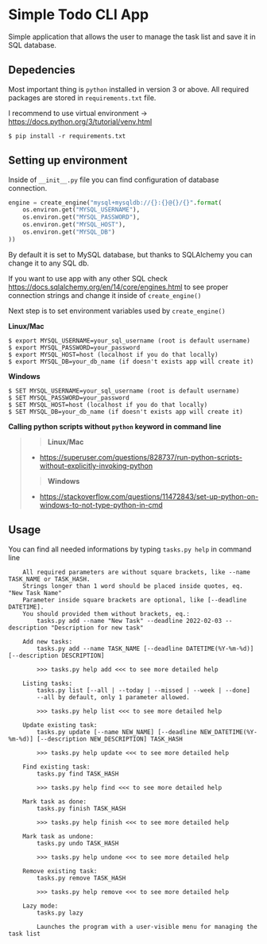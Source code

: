 # Simple Todo CLI App

Simple application that allows the user to manage the task list and save it in SQL database.


## Depedencies
Most important thing is `python` installed in version 3 or above.
All required packages are stored in `requirements.txt` file.

I recommend to use virtual environment -> https://docs.python.org/3/tutorial/venv.html
```
$ pip install -r requirements.txt
```

## Setting up environment
Inside of `__init__.py` file you can find configuration of database connection.

```python
engine = create_engine("mysql+mysqldb://{}:{}@{}/{}".format(
    os.environ.get("MYSQL_USERNAME"),
    os.environ.get("MYSQL_PASSWORD"),
    os.environ.get("MYSQL_HOST"),
    os.environ.get("MYSQL_DB")
))
```
By default it is set to MySQL database, but thanks to SQLAlchemy you can change it to any SQL db.

If you want to use app with any other SQL check https://docs.sqlalchemy.org/en/14/core/engines.html to see proper connection strings and change it inside of ```create_engine()```

Next step is to set environment variables used by `create_engine()`

**Linux/Mac**
```
$ export MYSQL_USERNAME=your_sql_username (root is default username)
$ export MYSQL_PASSWORD=your_password
$ export MYSQL_HOST=host (localhost if you do that locally)
$ export MYSQL_DB=your_db_name (if doesn't exists app will create it)
```

**Windows**
```
$ SET MYSQL_USERNAME=your_sql_username (root is default username)
$ SET MYSQL_PASSWORD=your_password
$ SET MYSQL_HOST=host (localhost if you do that locally)
$ SET MYSQL_DB=your_db_name (if doesn't exists app will create it)
```



**Calling python scripts without `python` keyword in command line**

>> **Linux/Mac**
>- https://superuser.com/questions/828737/run-python-scripts-without-explicitly-invoking-python
>> **Windows**
>- https://stackoverflow.com/questions/11472843/set-up-python-on-windows-to-not-type-python-in-cmd


## Usage

You can find all needed informations by typing `tasks.py help` in command line

```
    All required parameters are without square brackets, like --name TASK_NAME or TASK_HASH.
    Strings longer than 1 word should be placed inside quotes, eq. "New Task Name"
    Parameter inside square brackets are optional, like [--deadline DATETIME].
    You should provided them without brackets, eq.:
        tasks.py add --name "New Task" --deadline 2022-02-03 --description "Description for new task"

    Add new tasks:
        tasks.py add --name TASK_NAME [--deadline DATETIME(%Y-%m-%d)] [--description DESCRIPTION]

        >>> tasks.py help add <<< to see more detailed help

    Listing tasks:
        tasks.py list [--all | --today | --missed | --week | --done]
        --all by default, only 1 parameter allowed.

        >>> tasks.py help list <<< to see more detailed help

    Update existing task:
        tasks.py update [--name NEW_NAME] [--deadline NEW_DATETIME(%Y-%m-%d)] [--description NEW_DESCRIPTION] TASK_HASH

        >>> tasks.py help update <<< to see more detailed help

    Find existing task:
        tasks.py find TASK_HASH

        >>> tasks.py help find <<< to see more detailed help

    Mark task as done:
        tasks.py finish TASK_HASH

        >>> tasks.py help finish <<< to see more detailed help

    Mark task as undone:
        tasks.py undo TASK_HASH

        >>> tasks.py help undone <<< to see more detailed help

    Remove existing task:
        tasks.py remove TASK_HASH

        >>> tasks.py help remove <<< to see more detailed help

    Lazy mode:
        tasks.py lazy

        Launches the program with a user-visible menu for managing the task list
```
